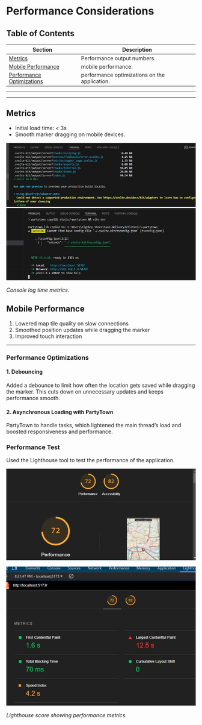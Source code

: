 # **Performance Considerations**

## Table of Contents
| Section | Description |
| ----------- | ----------- |
| [Metrics](#metrics)| Performance output numbers. |
| [Mobile Performance](#mobile-performance)| mobile performance. |
| [Performance Optimizations](#performance-optimizations)| performance optimizations on the application. |

---
---

## Metrics
- Initial load time: < 3s
- Smooth marker dragging on mobile devices.


![build run time](./screenshots/build-time.JPG)
![developing run time](./screenshots/dev-run-time.JPG)

*Console log time metrics.*

## Mobile Performance
1. Lowered map tile quality on slow connections
2. Smoothed position updates while dragging the marker
3. Improved touch interaction
---

### Performance Optimizations

#### 1. Debouncing
Added a debounce to limit how often the location gets saved while dragging the marker. This cuts down on unnecessary updates and keeps performance smooth.

#### 2. Asynchronous Loading with PartyTown
PartyTown to handle tasks, which lightened the main thread’s load and boosted responsiveness and performance.

### Performance Test
Used the Lighthouse tool to test the performance of the application.


![performance Test](./screenshots/lighthouse1.JPG)

![performance Test](./screenshots/lighthouse2.JPG)

*Lighthouse score showing performance metrics.*


